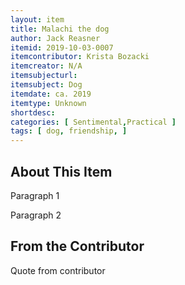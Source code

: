 ```yaml
---
layout: item
title: Malachi the dog
author: Jack Reasner
itemid: 2019-10-03-0007
itemcontributor: Krista Bozacki
itemcreator: N/A
itemsubjecturl: 
itemsubject: Dog
itemdate: ca. 2019
itemtype: Unknown
shortdesc: 
categories: [ Sentimental,Practical ]
tags: [ dog, friendship, ]
---
```


## About This Item

Paragraph 1  

Paragraph 2

## From the Contributor

Quote from contributor  
